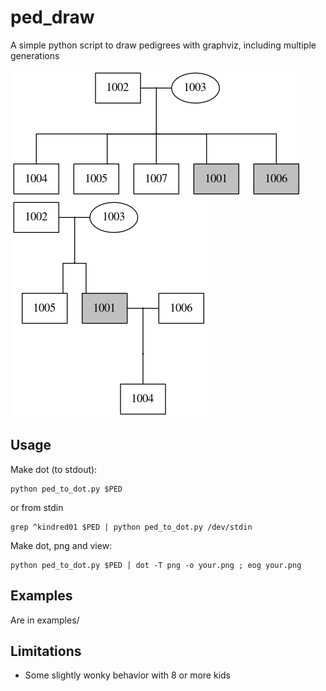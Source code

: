 # ped_draw
A simple python script to draw pedigrees with graphviz, including multiple generations

![septet.png](examples/images/septet.png "septet.png")
![3gen.png](examples/images/3gen.png "3gen.png")

## Usage
Make dot (to stdout):
```
python ped_to_dot.py $PED
```
or from stdin

```
grep ^kindred01 $PED | python ped_to_dot.py /dev/stdin
```

Make dot, png and view:
```
python ped_to_dot.py $PED | dot -T png -o your.png ; eog your.png
```

## Examples
Are in examples/

## Limitations
- Some slightly wonky behavior with 8 or more kids
